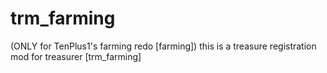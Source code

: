 # trm_farming
(ONLY for TenPlus1's farming redo [farming]) this is a treasure registration mod for treasurer [trm_farming]
